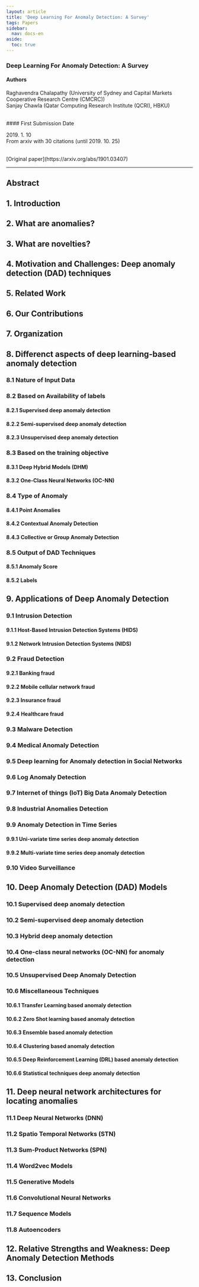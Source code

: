 ```yaml
---
layout: article
title: 'Deep Learning For Anomaly Detection: A Survey'
tags: Papers
sidebar:
  nav: docs-en
aside:
  toc: true
---
```


### Deep Learning For Anomaly Detection: A Survey

<!--more-->

#### Authors
Raghavendra Chalapathy (University of Sydney and Capital Markets Cooperative Research Centre (CMCRC)) <br>
Sanjay Chawla (Qatar Computing Research Institute (QCRI), HBKU) <br>

<br>
#### First Submission Date
<p> 2019. 1. 10 <br>
From arxiv with 30 citations (until 2019. 10. 25) </p>

<br>
[Original paper](https://arxiv.org/abs/1901.03407) <br>

---

## Abstract
## 1. Introduction
## 2. What are anomalies?
## 3. What are novelties?
## 4. Motivation and Challenges: Deep anomaly detection (DAD) techniques
## 5. Related Work
## 6. Our Contributions
## 7. Organization
## 8. Differenct aspects of deep learning-based anomaly detection
### 8.1 Nature of Input Data
### 8.2 Based on Availability of labels
#### 8.2.1 Supervised deep anomaly detection
#### 8.2.2 Semi-supervised deep anomaly detection
#### 8.2.3 Unsupervised deep anomaly detection
### 8.3 Based on the training objective
#### 8.3.1 Deep Hybrid Models (DHM)
#### 8.3.2 One-Class Neural Networks (OC-NN)
### 8.4 Type of Anomaly
#### 8.4.1 Point Anomalies
#### 8.4.2 Contextual Anomaly Detection
#### 8.4.3 Collective or Group Anomaly Detection
### 8.5 Output of DAD Techniques
#### 8.5.1 Anomaly Score
#### 8.5.2 Labels
## 9. Applications of Deep Anomaly Detection
### 9.1 Intrusion Detection
#### 9.1.1 Host-Based Intrusion Detection Systems (HIDS)
#### 9.1.2 Network Intrusion Detection Systems (NIDS)
### 9.2 Fraud Detection
#### 9.2.1 Banking fraud
#### 9.2.2 Mobile cellular network fraud
#### 9.2.3 Insurance fraud
#### 9.2.4 Healthcare fraud
### 9.3 Malware Detection
### 9.4 Medical Anomaly Detection
### 9.5 Deep learning for Anomaly detection in Social Networks
### 9.6 Log Anomaly Detection
### 9.7 Internet of things (IoT) Big Data Anomaly Detection
### 9.8 Industrial Anomalies Detection
### 9.9 Anomaly Detection in Time Series
#### 9.9.1 Uni-variate time series deep anomaly detection
#### 9.9.2 Multi-variate time series deep anomaly detection
### 9.10 Video Surveillance
## 10. Deep Anomaly Detection (DAD) Models
### 10.1 Supervised deep anomaly detection
### 10.2 Semi-supervised deep anomaly detection
### 10.3 Hybrid deep anomaly detection
### 10.4 One-class neural networks (OC-NN) for anomaly detection
### 10.5 Unsupervised Deep Anomaly Detection
### 10.6 Miscellaneous Techniques
#### 10.6.1 Transfer Learning based anomaly detection
#### 10.6.2 Zero Shot learning based anomaly detection
#### 10.6.3 Ensemble based anomaly detection
#### 10.6.4 Clustering based anomaly detection
#### 10.6.5 Deep Reinforcement Learning (DRL) based anomaly detection
#### 10.6.6 Statistical techniques deep anomaly detection
## 11. Deep neural network architectures for locating anomalies
### 11.1 Deep Neural Networks (DNN)
### 11.2 Spatio Temporal Networks (STN)
### 11.3 Sum-Product Networks (SPN)
### 11.4 Word2vec Models
### 11.5 Generative Models
### 11.6 Convolutional Neural Networks
### 11.7 Sequence Models
### 11.8 Autoencoders
## 12. Relative Strengths and Weakness: Deep Anomaly Detection Methods
## 13. Conclusion
